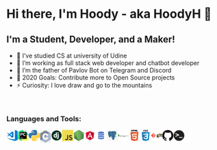 # Hi there, I'm Hoody - aka HoodyH 👋

## I'm a Student, Developer, and a Maker!

- 🎯 I’ve studied CS at university of Udine
- 🔭 I’m working as full stack web developer and chatbot developer
- 🧬 I’m the father of Pavlov Bot on Telegram and Discord
- 🥅 2020 Goals: Contribute more to Open Source projects
- ⚡ Curiosity: I love draw and go to the mountains

<br />

### Languages and Tools:

<img align="left" alt="Visual Studio Code" width="26px" src="https://raw.githubusercontent.com/HoodyH/HoodyH/master/assets/visual-studio-code.png" />
<img align="left" alt="PyCharm" width="26px" src="https://raw.githubusercontent.com/HoodyH/HoodyH/master/assets/pycharm.png" />
<img align="left" alt="Python" width="26px" src="https://raw.githubusercontent.com/HoodyH/HoodyH/master/assets/python.png" />
<img align="left" alt="C" width="26px" src="https://raw.githubusercontent.com/HoodyH/HoodyH/master/assets/c.png" />
<img align="left" alt="Django" width="26px" src="https://raw.githubusercontent.com/HoodyH/HoodyH/master/assets/django.png" />
<img align="left" alt="JavaScript" width="26px" src="https://raw.githubusercontent.com/HoodyH/HoodyH/master/assets/javascript.png" />
<img align="left" alt="Node.js" width="26px" src="https://raw.githubusercontent.com/HoodyH/HoodyH/master/assets/nodejs.png" />
<img align="left" alt="Angular" width="26px" src="https://raw.githubusercontent.com/HoodyH/HoodyH/master/assets/angular.png" />
<img align="left" alt="SQL" width="26px" src="https://raw.githubusercontent.com/HoodyH/HoodyH/master/assets/sql.png" />
<img align="left" alt="PostgreSQL" width="26px" src="https://raw.githubusercontent.com/HoodyH/HoodyH/master/assets/postgres.png" />
<img align="left" alt="MongoDB" width="26px" src="https://raw.githubusercontent.com/HoodyH/HoodyH/master/assets/mongodb.png" />
<img align="left" alt="HTML5" width="26px" src="https://raw.githubusercontent.com/HoodyH/HoodyH/master/assets/html.png" />
<img align="left" alt="CSS3" width="26px" src="https://raw.githubusercontent.com/HoodyH/HoodyH/master/assets/css.png" />
<img align="left" alt="Git" width="26px" src="https://raw.githubusercontent.com/HoodyH/HoodyH/master/assets/git.png" />
<img align="left" alt="GitHub" width="26px" src="https://raw.githubusercontent.com/HoodyH/HoodyH/master/assets/github.png" />
<img align="left" alt="Terminal" width="26px" src="https://raw.githubusercontent.com/HoodyH/HoodyH/master/assets/terminal.png" />

<br />

[website]: https://hoodyh.com
[twitter]: https://twitter.com/
[youtube]: https://youtube.com/
[instagram]: https://instagram.com/
[linkedin]: https://linkedin.com/in/
[spotify]: https://open.spotify.com/user/
